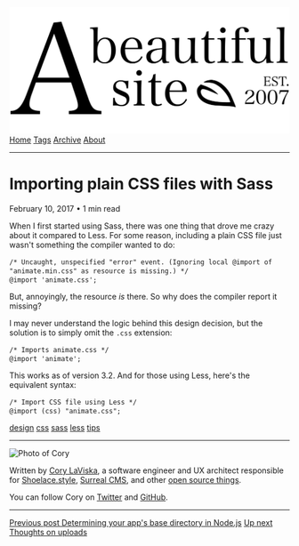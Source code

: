 <a href="../../index.html" class="header-link"><img src="../../images/logos/wordmark.svg" alt="A Beautiful Site" class="wordmark" /></a> <a href="../../index.html" class="nav-item">Home</a> <a href="../../tags/index.html" class="nav-item">Tags</a> <a href="../index.html" class="nav-item">Archive</a> <a href="../../about/index.html" class="nav-item">About</a>

------------------------------------------------------------------------

Importing plain CSS files with Sass
===================================

February 10, 2017 • 1 min read

When I first started using Sass, there was one thing that drove me crazy about it compared to Less. For some reason, including a plain CSS file just wasn't something the compiler wanted to do:

    /* Uncaught, unspecified "error" event. (Ignoring local @import of "animate.min.css" as resource is missing.) */
    @import 'animate.css';

But, annoyingly, the resource *is* there. So why does the compiler report it missing?

I may never understand the logic behind this design decision, but the solution is to simply omit the `.css` extension:

    /* Imports animate.css */
    @import 'animate';

This works as of version 3.2. And for those using Less, here's the equivalent syntax:

    /* Import CSS file using Less */
    @import (css) "animate.css";

<a href="../../tags/design/index.html" class="post-tag">design</a> <a href="../../tags/css/index.html" class="post-tag">css</a> <a href="../../tags/sass/index.html" class="post-tag">sass</a> <a href="../../tags/less/index.html" class="post-tag">less</a> <a href="../../tags/tips/index.html" class="post-tag">tips</a>

------------------------------------------------------------------------

<img src="http://0.gravatar.com/avatar/bf1b3b95fd5b096a3592247c29667b33?s=512" alt="Photo of Cory" class="avatar avatar-small" />

Written by [Cory LaViska](../../index-4.html), a software engineer and UX architect responsible for [Shoelace.style](https://shoelace.style/), [Surreal CMS](https://www.surrealcms.com/), and other [open source things](https://github.com/claviska).

You can follow Cory on [Twitter](https://twitter.com/bgooonz) and [GitHub](https://github.com/claviska).

------------------------------------------------------------------------

<a href="../determining-your-apps-base-directory-in-nodejs/index.html" class="post-nav-previous"><span class="small">Previous post</span> Determining your app's base directory in Node.js</a> <a href="../thoughts-on-uploads/index.html" class="post-nav-next"><span class="small">Up next</span> Thoughts on uploads</a>
